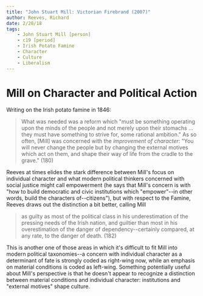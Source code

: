 ```yaml
---
title: "John Stuart Mill: Victorian Firebrand (2007)"
author: Reeves, Richard
date: 2/28/18
tags: 
    - John Stuart Mill [person]
    - c19 [period]
    - Irish Potato Famine
    - Character
    - Culture
    - Liberalism
---
```


# Mill on Character and Political Action

Writing on the Irish potato famine in 1846:

> What was needed was a reform which "must be something operating upon the minds of the people and not merely upon their stomachs ... they must have something to strive for, some rational ambition." As so often, [Mill] was concerned with the _improvement of character_: "You will never change the people but by changing the external motives which act on them, and shape their way of life from the cradle to the grave." (180)

Reeves at times elides the stark difference between Mill's focus on individual character and what modern political thinkers concerned with social justice might call empowerment (he says that Mill's concern is with "how to build democratic and civic institutions which "empower"--in other words, build the characters of--citizens"), but with respect to the Famine, Reeves draws out the distinction a bit better, calling Mill

> as guilty as most of the political class in his underestimation of the pressing needs of the Irish nation, and guiltier than most in his overestimation of the danger of dependency--certainly compared, at any rate, to the danger of death. (182)

This is another one of those areas in which it's difficult to fit Mill into modern political taxonomies--a concern with individual character as a determinant of fate is strongly coded as right-wing now, while an emphasis on material conditions is coded as left-wing. Something potentially useful about Mill's perspective is that he doesn't appear to recognize a distinction between material conditions and individual character: institutions and "external motives" shape culture.